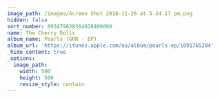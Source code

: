 ```yaml
---
image_path: /images/Screen Shot 2018-11-26 at 5.34.17 pm.png
hidden: false
sort_number: 893479028364028400000
name: The Cherry Dolls
album_name: Pearls (GRR - EP)
album_url: 'https://itunes.apple.com/au/album/pearls-ep/1091765204'
_hide_content: true
_options:
  image_path:
    width: 500
    height: 500
    resize_style: contain
---
```

